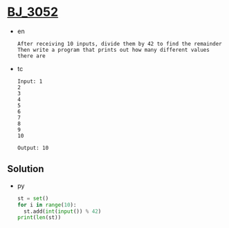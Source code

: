 # [BJ_3052](https://acmicpc.net/problem/3052)

* en

  ```en
  After receiving 10 inputs, divide them by 42 to find the remainder
  Then write a program that prints out how many different values there are
  ```

* tc

  ```tc
  Input: 1
  2
  3
  4
  5
  6
  7
  8
  9
  10

  Output: 10
  ```

## Solution

* py

  ```py
  st = set()
  for i in range(10):
    st.add(int(input()) % 42)
  print(len(st))
  ```
